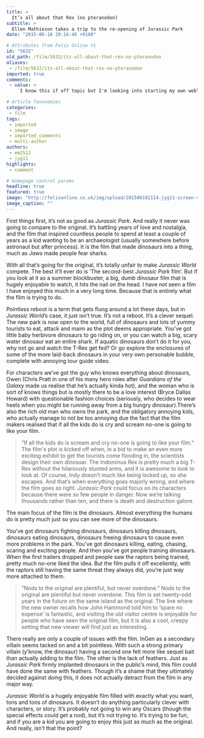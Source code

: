 ```yaml
---
title: >
  It’s all about that Rex (no pteranodon)
subtitle: >
  Ellen Mathieson takes a trip to the re-opening of Jurassic Park
date: "2015-06-18 20:16:46 +0100"

# Attributes from Felix Online V1
id: "5632"
old_path: /film/5632/its-all-about-that-rex-no-pteranodon
aliases:
 - /film/5632/its-all-about-that-rex-no-pteranodon
imported: true
comments:
 - value: >
     I know this if off topic but I'm looking into starting my own weblog and was curious what all is needed to get set up? I'm assuming having a blog like yours would cost a pretty penny? I'm not very web savvy so I'm not 100% sure. Any tips or advice would be greatly appreciated. Appreciate it <br>discount vouchers ugg boots sale uk x2 http://www.essenceofeden.co.uk/?uk-discount-vouchers-ugg-boots-sale-uk-x2-3872.html,Wow, such a good websites.| <br>nba 2k16 mtdb draft http://forums.cozycot.com/forum/beauty-forum/makeup/4475035-who-else-desires-to-learn-about-nba-2k16-mt-coins,Merely desired to say Now i am delighted I stumbled onto your webpage!. <br>nba 2k17 http://blog.tianya.cn/post-7249818-117595594-1.shtml

# Article Taxonomies
categories:
 - film
tags:
 - imported
 - image
 - imported_comments
 - multi-author
authors:
 - em2512
 - jyg11
highlights:
 - comment

# Homepage control params
headline: true
featured: true
image: "http://felixonline.co.uk/img/upload/201506182114-jyg11-screen-shot-2015-06-18-at-21.14.15.png"
image_caption: ""
---
```


First things first, it’s not as good as _Jurassic Park_. And really it never was going to compare to the original. It’s battling years of love and nostalgia, and the film that inspired countless people to spend at least a couple of years as a kid wanting to be an archaeologist (usually somewhere before astronaut but after princess). It is the film that made dinosaurs into a thing, much as _Jaws_ made people fear sharks.

With all that’s going for the original, it’s totally unfair to make _Jurassic World_ compete. The best it’ll ever do is ‘The second-best _Jurassic Park_ film’. But if you look at it as a summer blockbuster, a big, dumb dinosaur film that is hugely enjoyable to watch, it hits the nail on the head. I have not seen a film I have enjoyed this much in a very long time. Because that is entirely what the film is trying to do.

Pointless reboot is a term that gets flung around a lot these days, but in _Jurassic World_’s case, it just isn’t true. It’s not a reboot. It’s a clever sequel. The new park is now open to the world, full of dinosaurs and lots of yummy tourists to eat, attack and maim as the plot deems appropriate. You’ve got little baby herbivore dinosaurs to go riding on, or you can watch a big, scary water dinosaur eat an entire shark. If aquatic dinosaurs don’t do it for you, why not go and watch the T-Rex get fed? Or go explore the enclosures of some of the more laid-back dinosaurs in your very own personable bubble, complete with annoying tour guide video.

For characters we’ve got the guy who knows everything about dinosaurs, Owen (Chris Pratt in one of his many hero roles after _Guardians of the Galaxy_ made us realise that he’s actually kinda hot), and the woman who is sort of knows things but is mostly there to be a love interest (Bryce Dallas Howard) with questionable fashion choices (seriously, who decides to wear heels when you might be running away from a big hungry dinosaur).There’s also the rich old man who owns the park, and the obligatory annoying kids, who actually manage to not be too annoying due the fact that the film makers realised that if all the kids do is cry and scream no-one is going to like your film.
> "If all the kids do is scream and cry no-one is going to like your film."
The film's plot is kicked off when, in a bid to make an even more exciting exhibit to get the tourists come flooding in, the scientists design their own dinosuar. The Indominus Rex is pretty much a big T-Rex without the hilariously stunted arms, and it is awesome to look to look at. Of course, Indy doesn’t much like being locked up, so she escapes. And that’s when everything goes majorly wrong, and where the film goes so right. _Jurassic Park_ could focus on its characters because there were so few people in danger. Now we’re talking thousands rather than ten, and there is death and destruction galore.

The main focus of the film is the dinosaurs. Almost everything the humans do is pretty much just so you can see more of the dinosaurs.

You’ve got dinosaurs fighting dinosaurs, dinosaurs killing dinosaurs, dinosaurs eating dinosaurs, dinosaurs freeing dinosaurs to cause even more problems in the park. You’ve got dinosaurs killing, eating, chasing, scaring and exciting people. And then you’ve got people training dinosaurs. When the first trailers dropped and people saw the raptors being trained, pretty much no-one liked the idea. But the film pulls it off excellently, with the raptors still having the same threat they always did, you’re just way more attached to them.
> "Nods to the original are plentiful, but never overdone."
Nods to the original are plentiful but never overdone. This film is set twenty-odd years in the future on the same island as the original. The line where the new owner recalls how John Hammond told him to ‘spare no expense’ is fantastic, and visiting the old visitor centre is enjoyable for people who have seen the original film, but it is also a cool, creepy setting that new viewer will find just as interesting.

There really are only a couple of issues with the film. InGen as a secondary villain seems tacked on and a bit pointless. With such a strong primary villain (y’know, the dinosaur) having a second one felt more like sequel bait than actually adding to the film. The other is the lack of feathers. Just as _Jurassic Park_ firmly implanted dinosaurs in the public’s mind, this film could have done the same with feathers. Though it’s a shame that they ultimately decided against doing this, it does not actually detract from the film in any major way.

_Jurassic World_ is a hugely enjoyable film filled with exactly what you want, tons and tons of dinosaurs. It doesn’t do anything particularly clever with characters, or story. It’s probably not going to win any Oscars (though the special effects could get a nod), but it’s not trying to. It’s trying to be fun, and if you are a kid you are going to enjoy this just as much as the original. And really, isn’t that the point?
